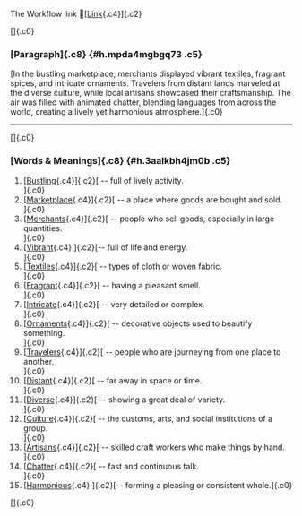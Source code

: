 The Workflow link
👏[[Link](https://www.google.com/url?q=http://www.google.com&sa=D&source=editors&ust=1758430314678182&usg=AOvVaw0VUlji0DOaFVfDntgdRS8K){.c4}]{.c2}

[]{.c0}

### [Paragraph]{.c8} {#h.mpda4mgbgq73 .c5}

[In the bustling marketplace, merchants displayed vibrant textiles,
fragrant spices, and intricate ornaments. Travelers from distant lands
marveled at the diverse culture, while local artisans showcased their
craftsmanship. The air was filled with animated chatter, blending
languages from across the world, creating a lively yet harmonious
atmosphere.]{.c0}

------------------------------------------------------------------------

[]{.c0}

### [Words & Meanings]{.c8} {#h.3aalkbh4jm0b .c5}

1.  [[Bustling](https://www.google.com/url?q=http://www.google.com&sa=D&source=editors&ust=1758430314679979&usg=AOvVaw2M16YlyZnkif8aD3E2bydb){.c4}]{.c2}[ --
    full of lively activity.\
    ]{.c0}
2.  [[Marketplace](https://www.google.com/url?q=http://www.google.com&sa=D&source=editors&ust=1758430314680235&usg=AOvVaw07i7igTy6iUFjIj6yTUnQz){.c4}]{.c2}[ --
    a place where goods are bought and sold.\
    ]{.c0}
3.  [[Merchants](https://www.google.com/url?q=http://www.google.com&sa=D&source=editors&ust=1758430314680648&usg=AOvVaw2fC07zwBFAcxlK6BfUdHJ0){.c4}]{.c2}[ --
    people who sell goods, especially in large quantities.\
    ]{.c0}
4.  [[Vibrant](https://www.google.com/url?q=http://www.google.com&sa=D&source=editors&ust=1758430314681185&usg=AOvVaw3G2KZI_mjwQ3C_bRFwCSFv){.c4}
    ]{.c2}[-- full of life and energy.\
    ]{.c0}
5.  [[Textiles](https://www.google.com/url?q=http://www.google.com&sa=D&source=editors&ust=1758430314681475&usg=AOvVaw1KgBDyMRDuK0cgdKK3fEeJ){.c4}]{.c2}[ --
    types of cloth or woven fabric.\
    ]{.c0}
6.  [[Fragrant](https://www.google.com/url?q=http://www.google.com&sa=D&source=editors&ust=1758430314681714&usg=AOvVaw33xypQm02VAeFW7202YYmr){.c4}]{.c2}[ --
    having a pleasant smell.\
    ]{.c0}
7.  [[Intricate](https://www.google.com/url?q=http://www.google.com&sa=D&source=editors&ust=1758430314681973&usg=AOvVaw0bgB79dRWHGd_-e-SaXfub){.c4}]{.c2}[ --
    very detailed or complex.\
    ]{.c0}
8.  [[Ornaments](https://www.google.com/url?q=http://www.google.com&sa=D&source=editors&ust=1758430314682368&usg=AOvVaw2oEEVEEfUFhBrrt95Bil_g){.c4}]{.c2}[ --
    decorative objects used to beautify something.\
    ]{.c0}
9.  [[Travelers](https://www.google.com/url?q=http://www.google.com&sa=D&source=editors&ust=1758430314682718&usg=AOvVaw1nYhkZ0TA99mUm08JmzAD1){.c4}]{.c2}[ --
    people who are journeying from one place to another.\
    ]{.c0}
10. [[Distant](https://www.google.com/url?q=http://www.google.com&sa=D&source=editors&ust=1758430314683030&usg=AOvVaw0nsM5_K122hqwfX6IBNJGl){.c4}]{.c2}[ --
    far away in space or time.\
    ]{.c0}
11. [[Diverse](https://www.google.com/url?q=http://www.google.com&sa=D&source=editors&ust=1758430314683239&usg=AOvVaw1ZdU9REP7gFX3uBBYpJe9s){.c4}]{.c2}[ --
    showing a great deal of variety.\
    ]{.c0}
12. [[Culture](https://www.google.com/url?q=http://www.google.com&sa=D&source=editors&ust=1758430314683462&usg=AOvVaw1t9Qv-pkz7jz8T-mD5fkuR){.c4}]{.c2}[ --
    the customs, arts, and social institutions of a group.\
    ]{.c0}
13. [[Artisans](https://www.google.com/url?q=http://www.google.com&sa=D&source=editors&ust=1758430314683736&usg=AOvVaw0Moi4UJzvd7BeBiBxfOiw2){.c4}]{.c2}[ --
    skilled craft workers who make things by hand.\
    ]{.c0}
14. [[Chatter](https://www.google.com/url?q=http://www.google.com&sa=D&source=editors&ust=1758430314684255&usg=AOvVaw15QpqpZqLmyGaI2vPtANRO){.c4}]{.c2}[ --
    fast and continuous talk.\
    ]{.c0}
15. [[Harmonious](https://www.google.com/url?q=http://www.google.com&sa=D&source=editors&ust=1758430314684444&usg=AOvVaw0Me8wqeAB8L9CNm0kyxQ8r){.c4}
    ]{.c2}[-- forming a pleasing or consistent whole.]{.c0}

[]{.c0}
